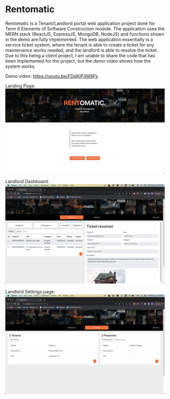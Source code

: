 # Rentomatic

Rentomatic is a Tenant/Landlord portal web application project done for Term 6 Elements of Software Construction module. The application uses the MERN stack (ReactJS, ExpressJS, MongoDB, NodeJS) and functions shown in the demo are fully implemented. The web application essentially is a service ticket system, where the tenant is able to create a ticket for any maintenance works needed, and the landlord is able to resolve the ticket. Due to this being a client project, I am unable to share the code that has been implemented for the project, but the demo video shows how the system works.

Demo video: https://youtu.be/FDqKiP3M9Ps

Landing Page:
![LandingImage](https://github.com/icyde/Rentomatic/blob/main/assets/landing.png)

Landlord Dashboard:
![dashboard](https://github.com/icyde/Rentomatic/blob/main/assets/dashboard.png)

Landlord Settings page:
![settings](https://github.com/icyde/Rentomatic/blob/main/assets/settings.png)




